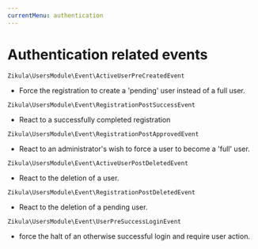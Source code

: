 ```yaml
---
currentMenu: authentication
---
```

# Authentication related events

`Zikula\UsersModule\Event\ActiveUserPreCreatedEvent`

- Force the registration to create a 'pending' user instead of a full user.

`Zikula\UsersModule\Event\RegistrationPostSuccessEvent`

- React to a successfully completed registration

`Zikula\UsersModule\Event\RegistrationPostApprovedEvent`

- React to an administrator's wish to force a user to become a 'full' user.

`Zikula\UsersModule\Event\ActiveUserPostDeletedEvent`

- React to the deletion of a user.

`Zikula\UsersModule\Event\RegistrationPostDeletedEvent`

- React to the deletion of a pending user.

`Zikula\UsersModule\Event\UserPreSuccessLoginEvent`

- force the halt of an otherwise successful login and require user action.
